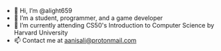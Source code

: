 - 👋 Hi, I’m @alight659
- 👀 I’m a student, programmer, and a game developer
- 🌱 I’m currently attending CS50's Introduction to Computer Science by Harvard University
- 📫 Contact me at aanisali@protonmail.com
